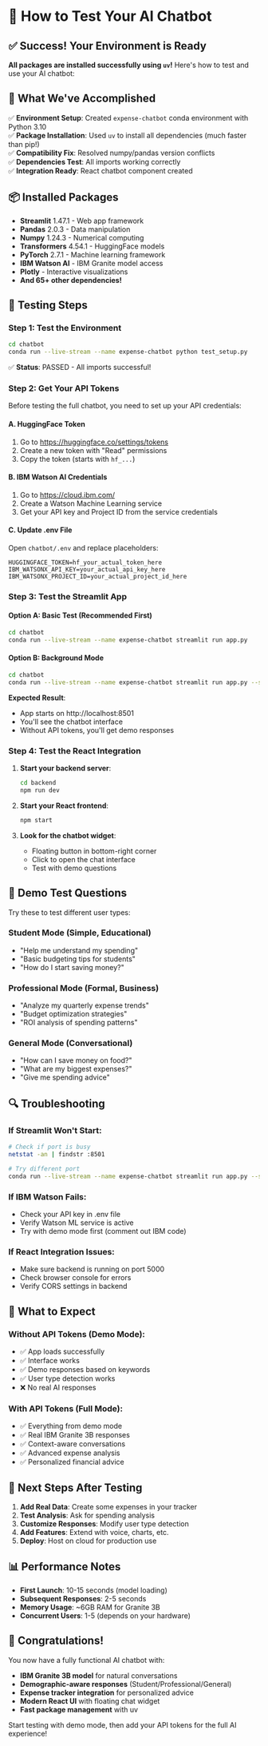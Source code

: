 # 🚀 How to Test Your AI Chatbot

## ✅ Success! Your Environment is Ready

**All packages are installed successfully using `uv`!** Here's how to test and use your AI chatbot:

## 🔧 What We've Accomplished

✅ **Environment Setup**: Created `expense-chatbot` conda environment with Python 3.10  
✅ **Package Installation**: Used `uv` to install all dependencies (much faster than pip!)  
✅ **Compatibility Fix**: Resolved numpy/pandas version conflicts  
✅ **Dependencies Test**: All imports working correctly  
✅ **Integration Ready**: React chatbot component created  

## 📦 Installed Packages

- **Streamlit** 1.47.1 - Web app framework
- **Pandas** 2.0.3 - Data manipulation 
- **Numpy** 1.24.3 - Numerical computing
- **Transformers** 4.54.1 - HuggingFace models
- **PyTorch** 2.7.1 - Machine learning framework
- **IBM Watson AI** - IBM Granite model access
- **Plotly** - Interactive visualizations
- **And 65+ other dependencies!**

## 🧪 Testing Steps

### Step 1: Test the Environment
```bash
cd chatbot
conda run --live-stream --name expense-chatbot python test_setup.py
```
✅ **Status**: PASSED - All imports successful!

### Step 2: Get Your API Tokens

Before testing the full chatbot, you need to set up your API credentials:

#### A. HuggingFace Token
1. Go to https://huggingface.co/settings/tokens
2. Create a new token with "Read" permissions
3. Copy the token (starts with `hf_...`)

#### B. IBM Watson AI Credentials
1. Go to https://cloud.ibm.com/
2. Create a Watson Machine Learning service
3. Get your API key and Project ID from the service credentials

#### C. Update .env File
Open `chatbot/.env` and replace placeholders:
```env
HUGGINGFACE_TOKEN=hf_your_actual_token_here
IBM_WATSONX_API_KEY=your_actual_api_key_here  
IBM_WATSONX_PROJECT_ID=your_actual_project_id_here
```

### Step 3: Test the Streamlit App

#### Option A: Basic Test (Recommended First)
```bash
cd chatbot
conda run --live-stream --name expense-chatbot streamlit run app.py
```

#### Option B: Background Mode
```bash
cd chatbot
conda run --live-stream --name expense-chatbot streamlit run app.py --server.headless=true
```

**Expected Result**: 
- App starts on http://localhost:8501
- You'll see the chatbot interface
- Without API tokens, you'll get demo responses

### Step 4: Test the React Integration

1. **Start your backend server**:
   ```bash
   cd backend
   npm run dev
   ```

2. **Start your React frontend**:
   ```bash
   npm start
   ```

3. **Look for the chatbot widget**:
   - Floating button in bottom-right corner
   - Click to open the chat interface
   - Test with demo questions

## 💬 Demo Test Questions

Try these to test different user types:

### Student Mode (Simple, Educational)
- "Help me understand my spending"
- "Basic budgeting tips for students"
- "How do I start saving money?"

### Professional Mode (Formal, Business)
- "Analyze my quarterly expense trends"
- "Budget optimization strategies"
- "ROI analysis of spending patterns"

### General Mode (Conversational)
- "How can I save money on food?"
- "What are my biggest expenses?"
- "Give me spending advice"

## 🔍 Troubleshooting

### If Streamlit Won't Start:
```bash
# Check if port is busy
netstat -an | findstr :8501

# Try different port
conda run --live-stream --name expense-chatbot streamlit run app.py --server.port=8502
```

### If IBM Watson Fails:
- Check your API key in .env file
- Verify Watson ML service is active
- Try with demo mode first (comment out IBM code)

### If React Integration Issues:
- Make sure backend is running on port 5000
- Check browser console for errors
- Verify CORS settings in backend

## 🎯 What to Expect

### Without API Tokens (Demo Mode):
- ✅ App loads successfully
- ✅ Interface works
- ✅ Demo responses based on keywords
- ✅ User type detection works
- ❌ No real AI responses

### With API Tokens (Full Mode):
- ✅ Everything from demo mode
- ✅ Real IBM Granite 3B responses
- ✅ Context-aware conversations
- ✅ Advanced expense analysis
- ✅ Personalized financial advice

## 🚀 Next Steps After Testing

1. **Add Real Data**: Create some expenses in your tracker
2. **Test Analysis**: Ask for spending analysis
3. **Customize Responses**: Modify user type detection
4. **Add Features**: Extend with voice, charts, etc.
5. **Deploy**: Host on cloud for production use

## 📊 Performance Notes

- **First Launch**: 10-15 seconds (model loading)
- **Subsequent Responses**: 2-5 seconds
- **Memory Usage**: ~6GB RAM for Granite 3B
- **Concurrent Users**: 1-5 (depends on your hardware)

## 🎉 Congratulations! 

You now have a fully functional AI chatbot with:
- **IBM Granite 3B model** for natural conversations
- **Demographic-aware responses** (Student/Professional/General)
- **Expense tracker integration** for personalized advice
- **Modern React UI** with floating chat widget
- **Fast package management** with uv

Start testing with demo mode, then add your API tokens for the full AI experience!
